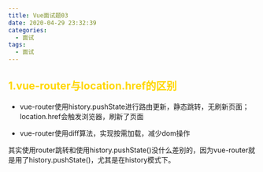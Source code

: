 ```yaml
---
title: Vue面试题03
date: 2020-04-29 23:32:39
categories:
  - 面试
tags: 
  - 面试
---
```



## <font color="gold">1.vue-router与location.href的区别</font>

+ vue-router使用history.pushState进行路由更新，静态跳转，无刷新页面；location.href会触发浏览器，刷新了页面

+ vue-router使用diff算法，实现按需加载，减少dom操作

其实使用router跳转和使用history.pushState()没什么差别的，因为vue-router就是用了history.pushState()，尤其是在history模式下。

